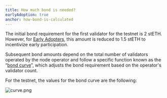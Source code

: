 ```yaml
---
title: How much bond is needed?
earlyAdoption: true
anchor: how-bond-is-calculated
---
```


The initial bond requirement for the first validator for the testnet is 2 stETH. However, for [Early Adopters](https://operatorportal.lido.fi/modules/community-staking-module#block-ef60a1fa96ae4c7995dd7794de2a3e22), this amount is reduced to 1.5 stETH to incentivize early participation.

Subsequent bond amounts depend on the total number of validators operated by the node operator and follow a specific function known as the “[bond curve](https://operatorportal.lido.fi/modules/community-staking-module#block-2d1c307d95fc4f8ab7c32b7584f795cf)”, which adjusts the bond requirement based on the operator's validator count.

For the testnet, the values for the bond curve are the following:

![curve.png](/assets/curve-ea.png)
